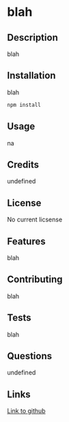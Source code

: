 # blah

## Description 
blah

## Installation
blah
  
```bash 
npm install
```   

## Usage
na


## Credits
undefined

## License 
No current licsense

## Features 
blah

## Contributing 
blah

## Tests
blah

## Questions
undefined

## Links
[Link to github](https://github.com/stepheff1994)





